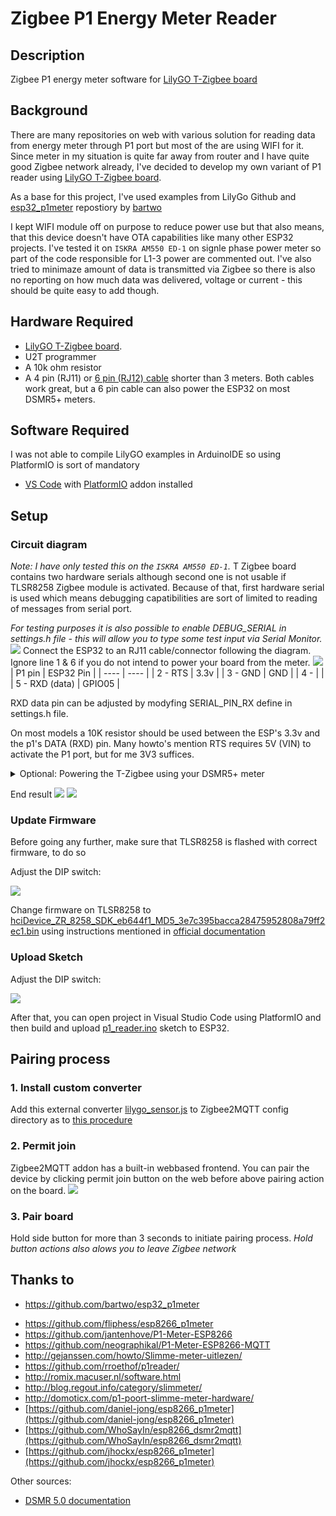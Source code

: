 # Zigbee P1 Energy Meter Reader

## Description
Zigbee P1 energy meter software for  [LilyGO T-Zigbee board](https://www.lilygo.cc/products/t-zigbee-esp32-c3-tlsr8258 )

## Background
There are many repositories on web with various solution for reading data from energy meter through P1 port but most of the are using WIFI for it. Since meter in my situation is quite far away from router and I have quite good Zigbee network already, I've decided to develop my own variant of P1 reader using [LilyGO T-Zigbee board](https://www.lilygo.cc/products/t-zigbee-esp32-c3-tlsr8258 ).  

As a base for this project, I've used examples from LilyGo Github and [esp32_p1meter](https://github.com/bartwo/esp32_p1meter)  repostiory by [bartwo](https://github.com/bartwo)

I kept WIFI module off on purpose to reduce power use but that also means, that this device doesn't have OTA capabilities like many other ESP32 projects.
I've tested it on `ISKRA AM550 ED-1` on signle phase power meter so part of the code responsible for L1-3 power are commented out. I've also tried to minimaze amount of data is transmitted via Zigbee so there is also no reporting on how much data was delivered, voltage or current - this should be quite easy to add though.

## Hardware Required

- [LilyGO T-Zigbee board](https://www.lilygo.cc/products/t-zigbee-esp32-c3-tlsr8258 ).
- U2T programmer
- A 10k ohm resistor
- A 4 pin (RJ11) or [6 pin (RJ12) cable](https://www.tinytronics.nl/shop/nl/kabels/adapters/rj12-naar-6-pins-dupont-jumper-adapter) shorter than 3 meters. Both cables work great, but a 6 pin cable can also power the ESP32 on most DSMR5+ meters.

## Software Required
I was not able to compile LilyGO examples in ArduinoIDE so using PlatformIO is sort of mandatory
* [VS Code](https://code.visualstudio.com/) with [PlatformIO](https://platformio.org/) addon installed

## Setup

### Circuit diagram
_Note: I have only tested this on the `ISKRA AM550 ED-1`._
T Zigbee board contains two hardware serials although second one is not usable if TLSR8258 Zigbee module is activated.  Because of that, first hardware serial is used which means debugging capatibilities are sort of limited to reading of messages from serial port. 

*For testing purposes it is also possible to enable DEBUG_SERIAL in settings.h file - this will allow you to type some test input via Serial Monitor.*
![](../docs/tzigbee_pins.jpg)
Connect the ESP32 to an RJ11 cable/connector following the diagram. Ignore line 1 & 6 if you do not intend to power your board from the meter.
![](../docs/circut.png)
| P1 pin   | ESP32 Pin |
| ----     | ---- |
| 2 - RTS  | 3.3v |
| 3 - GND  | GND  |
| 4 -      |      |
| 5 - RXD (data) | GPIO05 |

RXD data pin can be adjusted by modyfing SERIAL_PIN_RX define in settings.h file.

On most models a 10K resistor should be used between the ESP's 3.3v and the p1's DATA (RXD) pin. Many howto's mention RTS requires 5V (VIN) to activate the P1 port, but for me 3V3 suffices.

<details><summary>Optional: Powering the T-Zigbee using your DSMR5+ meter</summary>
<p>
When using a 6 pin cable you can use the power source provided by the meter.
  
![](../docs/circut_power.png)

| P1 pin   | ESP32 Pin |
| ----     | ---- |
| 1 - 5v out | 5v or Vin |
| 2 - RTS  | 3.3v |
| 3 - GND  | GND  |
| 4 -      |      |
| 5 - RXD (data) | GPIO05 |
| 6 - GND  | GND  |

</p>
</details>

End result
![](../docs/example_wiring_1.jpg)
![](../docs/example_wiring_2.jpg)
### Update Firmware
Before going any further, make sure that TLSR8258 is flashed with correct firmware, to do so

Adjust the DIP switch:

![](../docs/upload_mode.png)

Change firmware on TLSR8258 to [hciDevice_ZR_8258_SDK_eb644f1_MD5_3e7c395bacca28475952808a79ff2ec1.bin](../../firmware/hciDevice_ZR_8258_SDK_eb644f1_MD5_3e7c395bacca28475952808a79ff2ec1.bin)
using instructions mentioned in [official documentation](https://zbhci.readthedocs.io/en/latest/user-guide/burning.html)

### Upload Sketch

Adjust the DIP switch:

![](../docs/upload_mode_c3.png)

After that, you can open project in Visual Studio Code using PlatformIO and then build and upload  [p1_reader.ino](/p1_meter/p1_reader.ino) sketch to ESP32.

## Pairing process

### 1. Install custom converter 
Add this external converter [lilygo_sensor.js](./lilygo_sensor.js) to Zigbee2MQTT config directory as to [this procedure](https://www.zigbee2mqtt.io/advanced/support-new-devices/01_support_new_devices.html#instructions)

### 2. Permit join

Zigbee2MQTT addon has a built-in webbased frontend. You can pair the device by clicking permit join button on the web before above pairing action on the board.
    ![](https://www.zigbee2mqtt.io/assets/img/frontend.e604ec0e.png)


### 3. Pair board
Hold side button for more than 3 seconds to initiate pairing process. 
*Hold button actions also alows you to leave Zigbee network*


## Thanks to
* https://github.com/bartwo/esp32_p1meter
- https://github.com/fliphess/esp8266_p1meter
- https://github.com/jantenhove/P1-Meter-ESP8266
- https://github.com/neographikal/P1-Meter-ESP8266-MQTT
- http://gejanssen.com/howto/Slimme-meter-uitlezen/
- https://github.com/rroethof/p1reader/
- http://romix.macuser.nl/software.html
- http://blog.regout.info/category/slimmeter/
- http://domoticx.com/p1-poort-slimme-meter-hardware/
- [https://github.com/daniel-jong/esp8266_p1meter](https://github.com/daniel-jong/esp8266_p1meter)
- [https://github.com/WhoSayIn/esp8266_dsmr2mqtt](https://github.com/WhoSayIn/esp8266_dsmr2mqtt)
- [https://github.com/jhockx/esp8266_p1meter](https://github.com/jhockx/esp8266_p1meter)

Other sources:
- [DSMR 5.0 documentation](https://www.netbeheernederland.nl/_upload/Files/Slimme_meter_15_a727fce1f1.pdf)